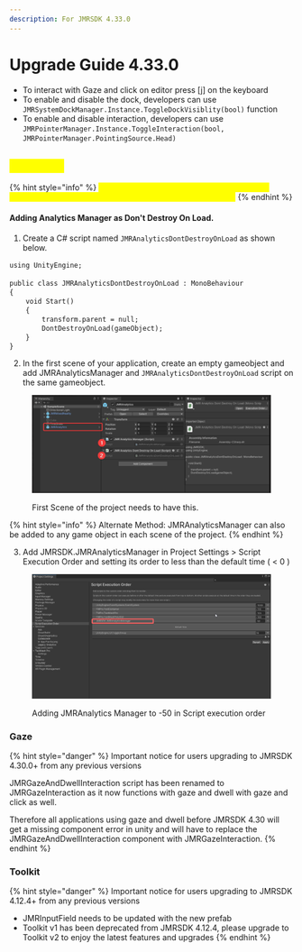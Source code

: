 ```yaml
---
description: For JMRSDK 4.33.0
---
```


# Upgrade Guide 4.33.0

* To interact with Gaze and click on editor press \[j] on the keyboard
* To enable and disable the dock, developers can use `JMRSystemDockManager.Instance.ToggleDockVisiblity(bool)` function
* To enable and disable interaction, developers can use `JMRPointerManager.Instance.ToggleInteraction(bool, JMRPointerManager.PointingSource.Head)`

## <mark style="color:yellow;">Analytics</mark>

{% hint style="info" %}
<mark style="color:yellow;">This is a compulsory step to add the analytics manager to each of your scenes or as \`Dont destroy on load\`</mark>
{% endhint %}

#### Adding Analytics Manager as Don't Destroy On Load.

1. Create a C# script named `JMRAnalyticsDontDestroyOnLoad` as shown below.

```
using UnityEngine;

public class JMRAnalyticsDontDestroyOnLoad : MonoBehaviour
{
    void Start()
    {
        transform.parent = null;
        DontDestroyOnLoad(gameObject);
    }
}
```

2. In the first scene of your application, create an empty gameobject and add JMRAnalyticsManager and `JMRAnalyticsDontDestroyOnLoad` script on the same gameobject.

<figure><img src="../../.gitbook/assets/image (74).png" alt=""><figcaption><p>First Scene of the project needs to have this.</p></figcaption></figure>

{% hint style="info" %}
Alternate Method: JMRAnalyticsManager can also be added to any game object in each scene of the project.
{% endhint %}

3. Add JMRSDK.JMRAnalyticsManager in Project Settings > Script Execution Order and setting its order to less than the default time ( < 0 )

<figure><img src="../../.gitbook/assets/image (60).png" alt=""><figcaption><p>Adding JMRAnalytics Manager to -50 in Script execution order</p></figcaption></figure>

### Gaze

{% hint style="danger" %}
Important notice for users upgrading to JMRSDK 4.30.0+ from any previous versions

JMRGazeAndDwellInteraction script has been renamed to JMRGazeInteraction as it now functions with gaze and dwell with gaze and click as well.

Therefore all applications using gaze and dwell before JMRSDK 4.30 will get a missing component error in unity and will have to replace the JMRGazeAndDwellInteraction component with JMRGazeInteraction.
{% endhint %}

### Toolkit

{% hint style="danger" %}
Important notice for users upgrading to JMRSDK 4.12.4+ from any previous versions

* JMRInputField needs to be updated with the new prefab
* Toolkit v1 has been deprecated from JMRSDK 4.12.4, please upgrade to Toolkit v2 to enjoy the latest features and upgrades
{% endhint %}
